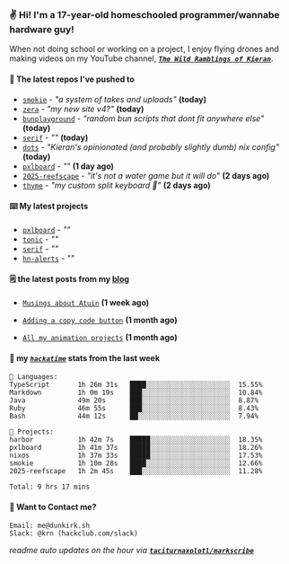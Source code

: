 ### ✌️ Hi! I'm a 17-year-old homeschooled programmer/wannabe hardware guy!

When not doing school or working on a project, I enjoy flying drones and making videos on my YouTube channel, [**_`The Wild Ramblings of Kieran`_**](https://youtube.com/@kieran.rambles).

#### 👷 The latest repos I've pushed to

- [`smokie`](https://github.com/taciturnaxolotl/smokie) - _"a system of takes and uploads"_ **(today)**
- [`zera`](https://github.com/taciturnaxolotl/zera) - _"my new site v4?"_ **(today)**
- [`bunplayground`](https://github.com/taciturnaxolotl/bunplayground) - _"random bun scripts that dont fit anywhere else"_ **(today)**
- [`serif`](https://github.com/taciturnaxolotl/serif) - _""_ **(today)**
- [`dots`](https://github.com/taciturnaxolotl/dots) - _"Kieran's opinionated (and probably slightly dumb) nix config"_ **(today)**
- [`pxlboard`](https://github.com/taciturnaxolotl/pxlboard) - _""_ **(1 day ago)**
- [`2025-reefscape`](https://github.com/df1317/2025-reefscape) - _"it's not a water game but it will do"_ **(2 days ago)**
- [`thyme`](https://github.com/taciturnaxolotl/thyme) - _"my custom split keyboard 🫶"_ **(2 days ago)**

#### ⌨️ My latest projects

- [`pxlboard`](https://github.com/taciturnaxolotl/pxlboard) - _""_
- [`tonic`](https://github.com/taciturnaxolotl/tonic) - _""_
- [`serif`](https://github.com/taciturnaxolotl/serif) - _""_
- [`hn-alerts`](https://github.com/taciturnaxolotl/hn-alerts) - _""_

#### 🗒️ the latest posts from my [blog](https://dunkirk.sh)

- [`Musings about Atuin`](https://dunkirk.sh/blog/atuin/) **(1 week ago)**

- [`Adding a copy code button`](https://dunkirk.sh/blog/adding-a-copy-button/) **(1 month ago)**

- [`All my animation projects`](https://dunkirk.sh/blog/my-animations/) **(1 month ago)**



#### 📡 my [_`hackatime`_](https://waka.hackclub.com) stats from the last week

```text
💾 Languages:
TypeScript       1h 26m 31s   ████░░░░░░░░░░░░░░░░░░░░░  15.55%
Markdown         1h 0m 19s    ███░░░░░░░░░░░░░░░░░░░░░░  10.84%
Java             49m 20s      ███░░░░░░░░░░░░░░░░░░░░░░  8.87%
Ruby             46m 55s      ███░░░░░░░░░░░░░░░░░░░░░░  8.43%
Bash             44m 12s      ██░░░░░░░░░░░░░░░░░░░░░░░  7.94%

💼 Projects:
harbor           1h 42m 7s    █████░░░░░░░░░░░░░░░░░░░░  18.35%
pxlboard         1h 41m 37s   █████░░░░░░░░░░░░░░░░░░░░  18.26%
nixos            1h 37m 33s   █████░░░░░░░░░░░░░░░░░░░░  17.53%
smokie           1h 10m 28s   ████░░░░░░░░░░░░░░░░░░░░░  12.66%
2025-reefscape   1h 2m 45s    ███░░░░░░░░░░░░░░░░░░░░░░  11.28%

Total: 9 hrs 17 mins
```

#### 📮 Want to Contact me?

```text
Email: me@dunkirk.sh
Slack: @krn (hackclub.com/slack)
```

_readme auto updates on the hour via [**`taciturnaxolotl/markscribe`**](https://github.com/taciturnaxolotl/markscribe)_
